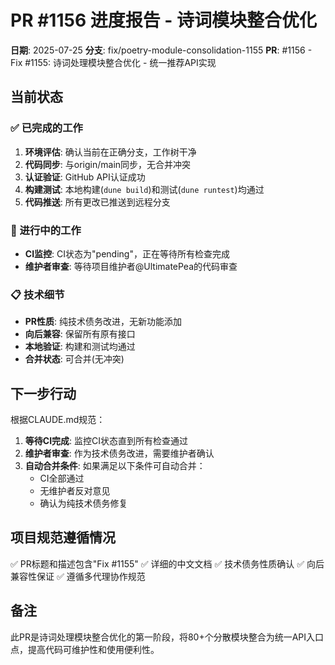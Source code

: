 # PR #1156 进度报告 - 诗词模块整合优化

**日期**: 2025-07-25
**分支**: fix/poetry-module-consolidation-1155
**PR**: #1156 - Fix #1155: 诗词处理模块整合优化 - 统一推荐API实现

## 当前状态

### ✅ 已完成的工作
1. **环境评估**: 确认当前在正确分支，工作树干净
2. **代码同步**: 与origin/main同步，无合并冲突
3. **认证验证**: GitHub API认证成功
4. **构建测试**: 本地构建(`dune build`)和测试(`dune runtest`)均通过
5. **代码推送**: 所有更改已推送到远程分支

### 🔄 进行中的工作
- **CI监控**: CI状态为"pending"，正在等待所有检查完成
- **维护者审查**: 等待项目维护者@UltimatePea的代码审查

### 📋 技术细节
- **PR性质**: 纯技术债务改进，无新功能添加
- **向后兼容**: 保留所有原有接口
- **本地验证**: 构建和测试均通过
- **合并状态**: 可合并(无冲突)

## 下一步行动

根据CLAUDE.md规范：

1. **等待CI完成**: 监控CI状态直到所有检查通过
2. **维护者审查**: 作为技术债务改进，需要维护者确认
3. **自动合并条件**: 如果满足以下条件可自动合并：
   - CI全部通过
   - 无维护者反对意见
   - 确认为纯技术债务修复

## 项目规范遵循情况

✅ PR标题和描述包含"Fix #1155"
✅ 详细的中文文档
✅ 技术债务性质确认
✅ 向后兼容性保证
✅ 遵循多代理协作规范

## 备注

此PR是诗词处理模块整合优化的第一阶段，将80+个分散模块整合为统一API入口点，提高代码可维护性和使用便利性。